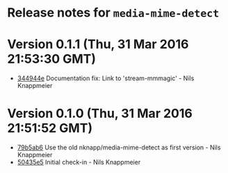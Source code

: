 # Release notes for `media-mime-detect`

<a name="current-release"></a>
# Version 0.1.1 (Thu, 31 Mar 2016 21:53:30 GMT)

* [344944e](https://github.com/warau-js/media-mime-detect/commit/344944e) Documentation fix: Link to 'stream-mmmagic' - Nils Knappmeier

# Version 0.1.0 (Thu, 31 Mar 2016 21:51:52 GMT)

* [79b5ab6](https://github.com/warau-js/media-mime-detect/commit/79b5ab6) Use the old nknapp/media-mime-detect as first version - Nils Knappmeier
* [50435e5](https://github.com/warau-js/media-mime-detect/commit/50435e5) Initial check-in - Nils Knappmeier
